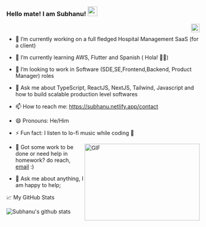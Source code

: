 

### Hello mate! I am Subhanu! <img src="https://media.giphy.com/media/hvRJCLFzcasrR4ia7z/giphy.gif" height="25px">
<a href="https://www.linkedin.com/in/subhanu-sankar-roy/">
  <img align="right" alt="Subhanu's LinkedIN" width="22px" src="https://raw.githubusercontent.com/peterthehan/peterthehan/master/assets/linkedin.svg" />
</a>

<br />


- 🔭 I’m currently working on a full fledged Hospital Management SaaS (for a client)
- 🌱 I’m currently learning AWS, Flutter and Spanish ( Hola! 🙋‍♂️)
- 👯 I’m looking to work in Software (SDE,SE,Frontend,Backend, Product Manager) roles
- 💬 Ask me about TypeScript, ReactJS, NextJS, Tailwind, Javascript and how to build scalable production level softwares
- 📫 How to reach me: https://subhanu.netlify.app/contact
- 😄 Pronouns: He/Him
- ⚡ Fun fact: I listen to lo-fi music while coding 🎵 


  <img align="right" alt="GIF" src="https://github.com/abhisheknaiidu/abhisheknaiidu/blob/master/code.gif?raw=true" width="300" height="200" />
  
- 💼 Got some work to be done or need help in homework? do reach, [email](mailto:iamsubhanu@gmail.com) :)
- 💬 Ask me about anything, I am happy to help;





📈 My GitHub Stats
<br>
<p align="left"> <img src="https://github-readme-stats.vercel.app/api?username=SubhanuSRoy&show_icons=true&theme=gotham" alt="Subhanu's github stats" />





